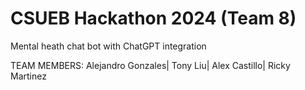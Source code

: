 # CSUEB Hackathon 2024 (Team 8)
Mental heath chat bot with ChatGPT integration

TEAM MEMBERS:
Alejandro Gonzales|
Tony Liu|
Alex Castillo|
Ricky Martinez
